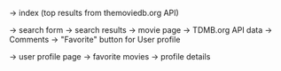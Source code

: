 -> index (top results from themoviedb.org API)

-> search form
  -> search results
-> movie page
  -> TDMB.org API data
  -> Comments
  -> "Favorite" button for User profile

-> user profile page
  -> favorite movies
  -> profile details

